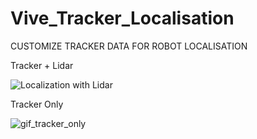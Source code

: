 # Vive_Tracker_Localisation
CUSTOMIZE TRACKER DATA FOR ROBOT LOCALISATION


Tracker + Lidar

![Localization with Lidar](https://github.com/mdnayeemsardar/Vive_Tracker_Localisation/assets/122856200/2f4a8437-0f6f-40c5-8a6c-f53f233e0ad8)


Tracker Only

![gif_tracker_only](https://github.com/mdnayeemsardar/Vive_Tracker_Localisation/assets/122856200/e14479ec-6a49-4daf-b7a6-c9f9e57d236e)


